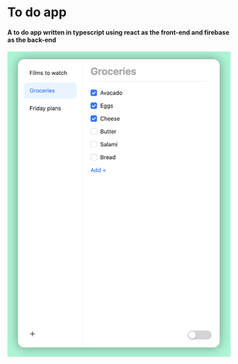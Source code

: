 # To do app

#### A to do app written in typescript using react as the front-end and firebase as the back-end

![screenshot](screenshot.png)
